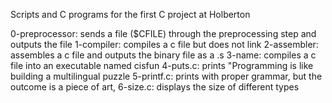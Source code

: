 Scripts and C programs for the first C project at Holberton

0-preprocessor: sends a file ($CFILE) through the preprocessing step and outputs the file 
1-compiler: compiles a c file but does not link
2-assembler: assembles a c file and outputs the binary file as a .s
3-name: compiles a c file into an executable named cisfun
4-puts.c: prints "Programming is like building a multilingual puzzle
5-printf.c: prints with proper grammar, but the outcome is a piece of art,
6-size.c: displays the size of different types